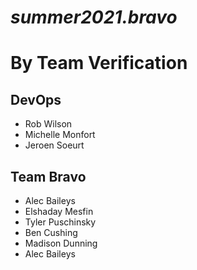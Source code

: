 # *summer2021.bravo*

# **By Team Verification**

## DevOps
- Rob Wilson
- Michelle Monfort
- Jeroen Soeurt


## Team Bravo
- Alec Baileys
- Elshaday Mesfin 
- Tyler Puschinsky
- Ben Cushing
- Madison Dunning
- Alec Baileys

